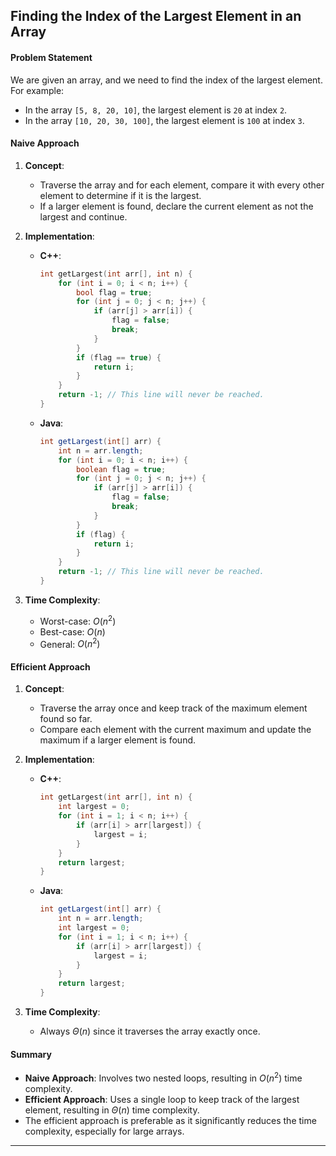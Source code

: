 ## Finding the Index of the Largest Element in an Array

#### Problem Statement
We are given an array, and we need to find the index of the largest element. For example:
- In the array `[5, 8, 20, 10]`, the largest element is `20` at index `2`.
- In the array `[10, 20, 30, 100]`, the largest element is `100` at index `3`.

#### Naive Approach
1. **Concept**:
   - Traverse the array and for each element, compare it with every other element to determine if it is the largest.
   - If a larger element is found, declare the current element as not the largest and continue.

2. **Implementation**:
   - **C++**:
     ```cpp
     int getLargest(int arr[], int n) {
         for (int i = 0; i < n; i++) {
             bool flag = true;
             for (int j = 0; j < n; j++) {
                 if (arr[j] > arr[i]) {
                     flag = false;
                     break;
                 }
             }
             if (flag == true) {
                 return i;
             }
         }
         return -1; // This line will never be reached.
     }
     ```
   - **Java**:
     ```java
     int getLargest(int[] arr) {
         int n = arr.length;
         for (int i = 0; i < n; i++) {
             boolean flag = true;
             for (int j = 0; j < n; j++) {
                 if (arr[j] > arr[i]) {
                     flag = false;
                     break;
                 }
             }
             if (flag) {
                 return i;
             }
         }
         return -1; // This line will never be reached.
     }
     ```

3. **Time Complexity**:
   - Worst-case: $O(n^2)$
   - Best-case: $O(n)$
   - General: $O(n^2)$

#### Efficient Approach
1. **Concept**:
   - Traverse the array once and keep track of the maximum element found so far.
   - Compare each element with the current maximum and update the maximum if a larger element is found.

2. **Implementation**:
   - **C++**:
     ```cpp
     int getLargest(int arr[], int n) {
         int largest = 0;
         for (int i = 1; i < n; i++) {
             if (arr[i] > arr[largest]) {
                 largest = i;
             }
         }
         return largest;
     }
     ```
   - **Java**:
     ```java
     int getLargest(int[] arr) {
         int n = arr.length;
         int largest = 0;
         for (int i = 1; i < n; i++) {
             if (arr[i] > arr[largest]) {
                 largest = i;
             }
         }
         return largest;
     }
     ```

3. **Time Complexity**:
   - Always $\Theta(n)$ since it traverses the array exactly once.

#### Summary
- **Naive Approach**: Involves two nested loops, resulting in $O(n^2)$ time complexity.
- **Efficient Approach**: Uses a single loop to keep track of the largest element, resulting in $\Theta(n)$ time complexity.
- The efficient approach is preferable as it significantly reduces the time complexity, especially for large arrays.

---